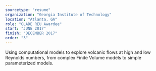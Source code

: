 ```yaml
---
sourcetype: "resume"
organization: "Georgia Institute of Technology"
location: "Atlanta, GA"
role: "GLADE REU Awardee"
start: "JUNE 2017"
finish: "DECEMBER 2017"
order: "3"
---
```


Using computational models to explore volcanic flows at high and low Reynolds numbers, from complex Finite Volume models to simple parameterized models.